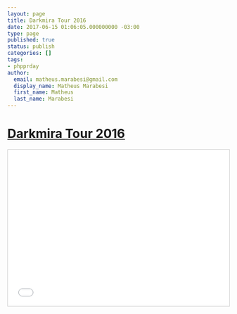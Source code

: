 ```yaml
---
layout: page
title: Darkmira Tour 2016
date: 2017-06-15 01:06:05.000000000 -03:00
type: page
published: true
status: publish
categories: []
tags:
- phpprday
author:
  email: matheus.marabesi@gmail.com
  display_name: Matheus Marabesi
  first_name: Matheus
  last_name: Marabesi
---
```


<h1><a href="https://br.darkmiratour.com/" target="_blank">Darkmira Tour 2016</a></h1>
<p><iframe width="100%" height="355" style="border: 1px solid #CCC; border-width: 1px; margin-bottom: 5px; max-width: 100%;" src="//www.slideshare.net/slideshow/embed_code/key/1sFCoI9QittUrH" frameborder="0" marginwidth="0" marginheight="0" scrolling="no" allowfullscreen="allowfullscreen"> </iframe></p>
